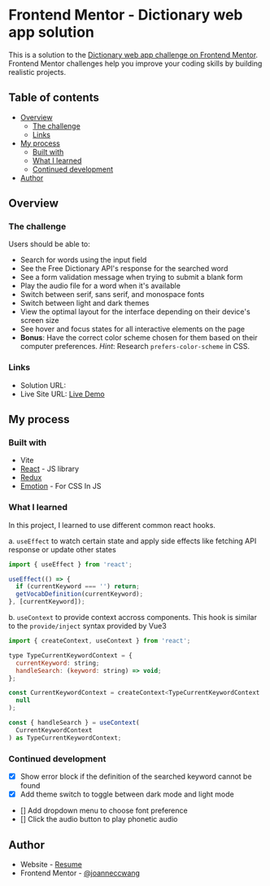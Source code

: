 # Frontend Mentor - Dictionary web app solution

This is a solution to the [Dictionary web app challenge on Frontend Mentor](https://www.frontendmentor.io/challenges/dictionary-web-app-h5wwnyuKFL). Frontend Mentor challenges help you improve your coding skills by building realistic projects.

## Table of contents

- [Overview](#overview)
  - [The challenge](#the-challenge)
  - [Links](#links)
- [My process](#my-process)
  - [Built with](#built-with)
  - [What I learned](#what-i-learned)
  - [Continued development](#continued-development)
- [Author](#author)

## Overview

### The challenge

Users should be able to:

- Search for words using the input field
- See the Free Dictionary API's response for the searched word
- See a form validation message when trying to submit a blank form
- Play the audio file for a word when it's available
- Switch between serif, sans serif, and monospace fonts
- Switch between light and dark themes
- View the optimal layout for the interface depending on their device's screen size
- See hover and focus states for all interactive elements on the page
- **Bonus**: Have the correct color scheme chosen for them based on their computer preferences. _Hint_: Research `prefers-color-scheme` in CSS.

### Links

- Solution URL: []()
- Live Site URL: [Live Demo](https://joanneccwang.github.io/DictionaryWebApp)

## My process

### Built with

- Vite
- [React](https://reactjs.org/) - JS library
- [Redux](https://redux.js.org/tutorials/)
- [Emotion](https://emotion.sh/docs/introduction) - For CSS In JS

### What I learned

In this project, I learned to use different common react hooks.

a. `useEffect` to watch certain state and apply side effects like fetching API response or update other states

```js
import { useEffect } from 'react';

useEffect(() => {
  if (currentKeyword === '') return;
  getVocabDefinition(currentKeyword);
}, [currentKeyword]);
```

b. `useContext` to provide context accross components. This hook is similar to the `provide/inject` syntax provided by Vue3

```js
import { createContext, useContext } from 'react';

type TypeCurrentKeywordContext = {
  currentKeyword: string;
  handleSearch: (keyword: string) => void;
};

const CurrentKeywordContext = createContext<TypeCurrentKeywordContext | null>(
  null
);

const { handleSearch } = useContext(
  CurrentKeywordContext
) as TypeCurrentKeywordContext;
```

### Continued development

- [x] Show error block if the definition of the searched keyword cannot be found
- [x] Add theme switch to toggle between dark mode and light mode
- [] Add dropdown menu to choose font preference
- [] Click the audio button to play phonetic audio

## Author

- Website - [Resume](https://joanneccwang.github.io/resume)
- Frontend Mentor - [@joanneccwang](https://www.frontendmentor.io/profile/yourusername)
